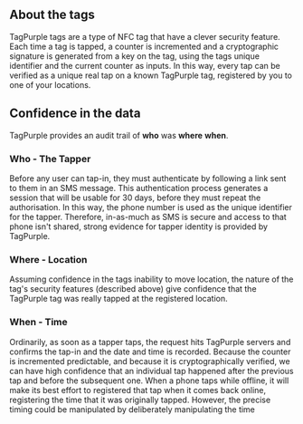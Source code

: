 ## About the tags
TagPurple tags are a type of NFC tag that have a clever security feature.
Each time a tag is tapped, a counter is incremented and a cryptographic signature is generated from a key on the tag, using the tags unique identifier and the current counter as inputs.
In this way, every tap can be verified as a unique real tap on a known TagPurple tag, registered by you to one of your locations.

## Confidence in the data
TagPurple provides an audit trail of **who** was **where** **when**.
### Who - The Tapper
Before any user can tap-in, they must authenticate by following a link sent to them in an SMS message. This authentication process generates a session that will be usable for 30 days, before they must repeat the authorisation. In this way, the phone number is used as the unique identifier for the tapper.
Therefore, in-as-much as SMS is secure and access to that phone isn't shared, strong evidence for tapper identity is provided by TagPurple.
### Where - Location
Assuming confidence in the tags inability to move location, the nature of the tag's security features (described above) give confidence that the TagPurple tag was really tapped at the registered location.
### When - Time
Ordinarily, as soon as a tapper taps, the request hits TagPurple servers and confirms the tap-in and the date and time is recorded. Because the counter is incremented predictable, and because it is cryptographically verified, we can have high confidence that an individual tap happened after the previous tap and before the subsequent one.
When a phone taps while offline, it will make its best effort to registered that tap when it comes back online, registering the time that it was originally tapped.
However, the precise timing could be manipulated by deliberately manipulating the time 
<!--stackedit_data:
eyJoaXN0b3J5IjpbLTYxNTIzODE3NCwtMTAxNTMzOTM5Nyw5Nz
k5NTYzNzhdfQ==
-->
